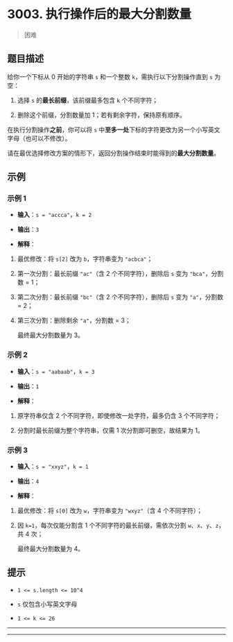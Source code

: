 # 3003. 执行操作后的最大分割数量
>困难
## 题目描述

给你一个下标从 0 开始的字符串 `s` 和一个整数 `k`，需执行以下分割操作直到 `s` 为空：



1. 选择 `s` 的**最长前缀**，该前缀最多包含 `k` 个不同字符；

2. 删除这个前缀，分割数量加 1；若有剩余字符，保持原有顺序。

在执行分割操作**之前**，你可以将 `s` 中**至多一处**下标的字符更改为另一个小写英文字母（也可以不修改）。

请在最优选择修改方案的情形下，返回分割操作结束时能得到的**最大分割数量**。

## 示例

### 示例 1



* **输入**：`s = "accca"`，`k = 2`

* **输出**：`3`

* **解释**：

1. 最优修改：将 `s[2]` 改为 `b`，字符串变为 `"acbca"`；

2. 第一次分割：最长前缀 `"ac"`（含 2 个不同字符），删除后 `s` 变为 `"bca"`，分割数 = 1；

3. 第二次分割：最长前缀 `"bc"`（含 2 个不同字符），删除后 `s` 变为 `"a"`，分割数 = 2；

4. 第三次分割：删除剩余 `"a"`，分割数 = 3；

   最终最大分割数量为 3。

### 示例 2



* **输入**：`s = "aabaab"`，`k = 3`

* **输出**：`1`

* **解释**：

1. 原字符串仅含 2 个不同字符，即使修改一处字符，最多仍含 3 个不同字符；

2. 分割时最长前缀为整个字符串，仅需 1 次分割即可删空，故结果为 1。

### 示例 3



* **输入**：`s = "xxyz"`，`k = 1`

* **输出**：`4`

* **解释**：

1. 最优修改：将 `s[0]` 改为 `w`，字符串变为 `"wxyz"`（含 4 个不同字符）；

2. 因 `k=1`，每次仅能分割含 1 个不同字符的最长前缀，需依次分割 `w`、`x`、`y`、`z`，共 4 次；

   最终最大分割数量为 4。

## 提示



* `1 <= s.length <= 10^4`

* `s` 仅包含小写英文字母

* `1 <= k <= 26`








***
***






















